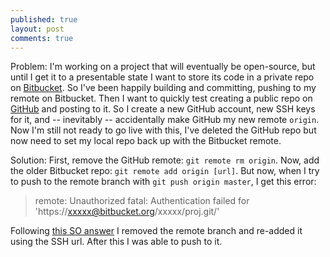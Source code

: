 ```yaml
---
published: true
layout: post
comments: true
---
```


Problem: I'm working on a project that will eventually be open-source, but until I get it to a presentable state I want to store its code in a private repo on [Bitbucket](https://bitbucket.org/). So I've been happily building and committing, pushing to my remote on Bitbucket. Then I want to quickly test creating a public repo on [GitHub](https://github.com/) and posting to it. So I create a new GitHub account, new SSH keys for it, and -- inevitably -- accidentally make GitHub my new remote `origin`. Now I'm still not ready to go live with this, I've deleted the GitHub repo but now need to set my local repo back up with the Bitbucket remote.

Solution: First, remove the GitHub remote: `git remote rm origin`. Now, add the older Bitbucket repo: `git remote add origin [url]`. But now, when I try to push to the remote branch with `git push origin master`, I get this error: 

> remote: Unauthorized
> fatal: Authentication failed for 'https://xxxxx@bitbucket.org/xxxxx/proj.git/'

Following [this SO answer](https://stackoverflow.com/a/17671315) I removed the remote branch and re-added it using the SSH url. After this I was able to push to it.